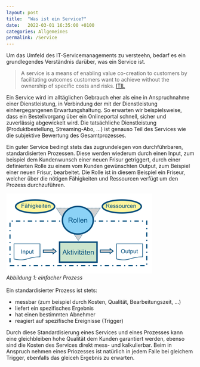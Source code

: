 ```yaml
---
layout: post
title:  "Was ist ein Service?"
date:   2022-03-01 16:35:00 +0100
categories: Allgemeines
permalink: /Service
---
```


Um das Umfeld des IT-Servicemanagements zu versteehn, bedarf es ein grundlegendes Verständnis darüber, was ein Service ist. 

> A service is a means of enabling value co-creation to customers by facilitating outcomes customers want to achieve without the ownership of specific costs and risks. [ITIL](https://www.oreilly.com/library/view/itil-foundation-essentials/9781849284011/xhtml/chapter02.html)

Ein Service wird im alltäglichen Gebrauch eher als eine in Anspruchnahme einer Dienstleistung, in Verbindung der mit der Dienstleistung einhergegangenen Erwartungshaltung. So erwarten wir beispielsweise, dass ein Bestellvorgang über ein Onlineportal schnell, sicher und zuverlässig abgewickelt wird. Die tatsächliche Dienstleistung (Produktbestellung, Streaming-Abo, ...) ist genauso Teil des Services wie die subjektive Bewertung des Gesamtprozesses. 

Ein guter Service bedingt stets das zugrundelegen von durchführbaren, standardisierten Prozessen. Diese werden wiederum durch einen Input, zum beispiel dem Kundenwunsch einer neuen Frisur getriggert, durch einer definierten Rolle zu einem vom Kunden gewünschten Output, zum Beispiel einer neuen Frisur, bearbeitet.  Die Rolle ist in diesem Beispiel ein Friseur, welcher über die nötigen Fähigkeiten und Ressourcen verfügt um den Prozess durchzuführen. 

![Prozess](/assets/Prozess.png)<br>
*Abbildung 1: einfacher Prozess*
<br>
<br>
Ein standardisierter Prozess ist stets:
- messbar (zum beispiel durch Kosten, Qualität, Bearbeitungszeit, ...)
- liefert ein spezifisches Ergebnis
- hat einen bestimmten Abnehmer 
- reagiert auf spezifische Ereignisse (Trigger)

Durch diese Standardisierung eines Services und eines Prozesses kann eine gleichbleiben hohe Qualität dem Kunden garantiert werden, ebenso sind die Kosten des Services direkt mess- und kalkulierbar. Beim in Anspruch nehmen eines Priozesses ist natürlich in jedem Falle bei gleichem Trigger, ebenfalls das gleiceh Ergebnis zu erwarten.